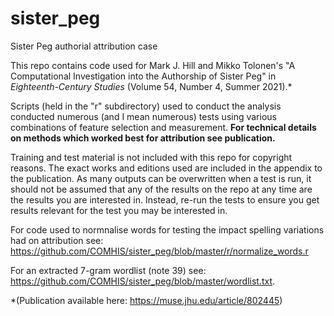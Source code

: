 # sister_peg
Sister Peg authorial attribution case

This repo contains code used for Mark J. Hill and Mikko Tolonen's "A Computational Investigation into the Authorship of Sister Peg" in *Eighteenth-Century Studies*
(Volume 54, Number 4, Summer 2021).*

Scripts (held in the "r" subdirectory) used to conduct the analysis conducted numerous (and I mean numerous) tests using various combinations of feature selection and measurement. **For technical details on methods which worked best for attribution see publication.**

Training and test material is not included with this repo for copyright reasons. The exact works and editions used are included in the appendix to the publication. As many outputs can be overwritten when a test is run, it should not be assumed that any of the results on the repo at any time are the results you are interested in. Instead, re-run the tests to ensure you get results relevant for the test you may be interested in.

For code used to normnalise words for testing the impact spelling variations had on attribution see: https://github.com/COMHIS/sister_peg/blob/master/r/normalize_words.r

For an extracted 7-gram wordlist (note 39) see: https://github.com/COMHIS/sister_peg/blob/master/wordlist.txt.

*(Publication available here: https://muse.jhu.edu/article/802445)
